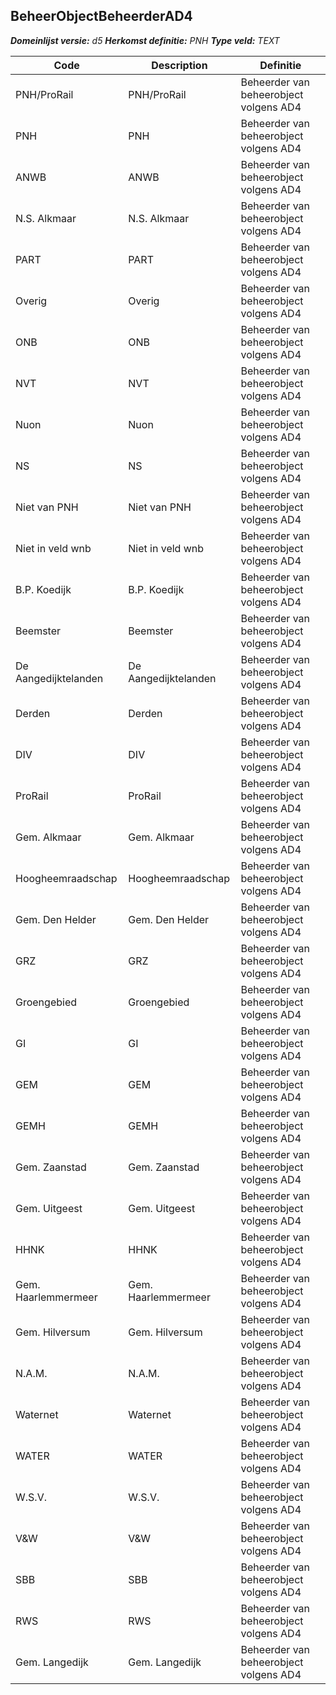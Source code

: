 ﻿## BeheerObjectBeheerderAD4

*__Domeinlijst versie:__ d5*
*__Herkomst definitie:__ PNH*
*__Type veld:__ TEXT*

|__Code__ |__Description__ |__Definitie__	|
|	---	|	---	|   ---	| 
| PNH/ProRail | PNH/ProRail | Beheerder van beheerobject volgens AD4 |
| PNH | PNH | Beheerder van beheerobject volgens AD4 |
| ANWB | ANWB | Beheerder van beheerobject volgens AD4 |
| N.S. Alkmaar | N.S. Alkmaar | Beheerder van beheerobject volgens AD4 |
| PART | PART | Beheerder van beheerobject volgens AD4 |
| Overig | Overig | Beheerder van beheerobject volgens AD4 |
| ONB | ONB | Beheerder van beheerobject volgens AD4 |
| NVT | NVT | Beheerder van beheerobject volgens AD4 |
| Nuon | Nuon | Beheerder van beheerobject volgens AD4 |
| NS | NS | Beheerder van beheerobject volgens AD4 |
| Niet van PNH | Niet van PNH | Beheerder van beheerobject volgens AD4 |
| Niet in veld wnb | Niet in veld wnb | Beheerder van beheerobject volgens AD4 |
| B.P. Koedijk | B.P. Koedijk | Beheerder van beheerobject volgens AD4 |
| Beemster | Beemster | Beheerder van beheerobject volgens AD4 |
| De Aangedijktelanden | De Aangedijktelanden | Beheerder van beheerobject volgens AD4 |
| Derden | Derden | Beheerder van beheerobject volgens AD4 |
| DIV | DIV | Beheerder van beheerobject volgens AD4 |
| ProRail | ProRail | Beheerder van beheerobject volgens AD4 |
| Gem. Alkmaar | Gem. Alkmaar | Beheerder van beheerobject volgens AD4 |
| Hoogheemraadschap | Hoogheemraadschap | Beheerder van beheerobject volgens AD4 |
| Gem. Den Helder | Gem. Den Helder | Beheerder van beheerobject volgens AD4 |
| GRZ | GRZ | Beheerder van beheerobject volgens AD4 |
| Groengebied | Groengebied | Beheerder van beheerobject volgens AD4 |
| GI | GI | Beheerder van beheerobject volgens AD4 |
| GEM | GEM | Beheerder van beheerobject volgens AD4 |
| GEMH | GEMH | Beheerder van beheerobject volgens AD4 |
| Gem. Zaanstad | Gem. Zaanstad | Beheerder van beheerobject volgens AD4 |
| Gem. Uitgeest | Gem. Uitgeest | Beheerder van beheerobject volgens AD4 |
| HHNK | HHNK | Beheerder van beheerobject volgens AD4 |
| Gem. Haarlemmermeer | Gem. Haarlemmermeer | Beheerder van beheerobject volgens AD4 |
| Gem. Hilversum | Gem. Hilversum | Beheerder van beheerobject volgens AD4 |
| N.A.M. | N.A.M. | Beheerder van beheerobject volgens AD4 |
| Waternet | Waternet | Beheerder van beheerobject volgens AD4 |
| WATER | WATER | Beheerder van beheerobject volgens AD4 |
| W.S.V. | W.S.V. | Beheerder van beheerobject volgens AD4 |
| V&W | V&W | Beheerder van beheerobject volgens AD4 |
| SBB | SBB | Beheerder van beheerobject volgens AD4 |
| RWS | RWS | Beheerder van beheerobject volgens AD4 |
| Gem. Langedijk | Gem. Langedijk | Beheerder van beheerobject volgens AD4 |
